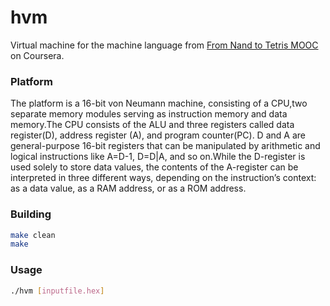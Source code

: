 # hvm
Virtual machine for the machine language from [From Nand to Tetris MOOC](https://www.coursera.org/learn/build-a-computer) on Coursera.
### Platform
The platform is a 16-bit von Neumann machine, consisting of a CPU,two separate memory modules serving as instruction memory and data memory.The CPU consists of the ALU and three registers called data register(D), address register (A), and program counter(PC). D and A are general-purpose 16-bit registers that can be manipulated by arithmetic and logical instructions like A=D-1, D=D|A, and so on.While the D-register is used solely to store data values, the contents of the A-register can be interpreted in three different ways, depending on the instruction’s context: as a data value, as a RAM address, or as a ROM address.

### Building
```bash
make clean
make
```
### Usage
```bash
./hvm [inputfile.hex]
```
